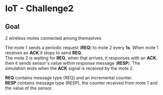 # IoT - Challenge2

## Goal

2 wireless motes connected among themselves

The mote 1 sends a periodic request (**REQ**) to mote 2 every **1s**. When mote 1 receives an **ACK** it stops to send **REQ**.  
The mote 2 is waiting for **REQ**, when that arrives, it responses with an **ACK**, then it sends sensor's value within response message (**RESP**). The simulation ends when the **ACK** signal is received by the mote 2.

**REQ** contains message type (REQ) and an incremental counter.  
**RESP** contains message type (RESP), the counter received from mote 1 and the value of the sensor.